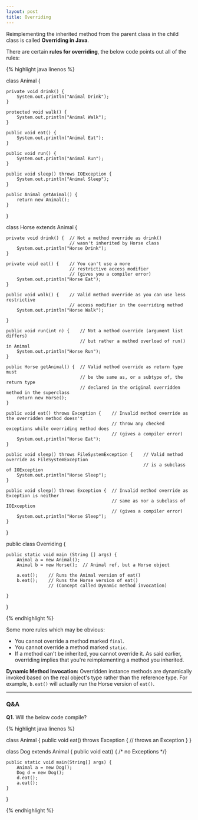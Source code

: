 ```yaml
---
layout: post
title: Overriding
---
```


Reimplementing the inherited method from the parent class in the child class is called __Overriding in Java__.

There are certain __rules for overriding__, the below code points out all of the rules:

{% highlight java linenos %}

class Animal {

    private void drink() {
        System.out.println("Animal Drink");
    }

    protected void walk() {
        System.out.println("Animal Walk");
    }

    public void eat() {
        System.out.println("Animal Eat");
    }

    public void run() {
        System.out.println("Animal Run");
    }

    public void sleep() throws IOException {
        System.out.println("Animal Sleep");
    }

    public Animal getAnimal() {
        return new Animal();
    }
}

class Horse extends Animal {

    private void drink() {  // Not a method override as drink()
                            // wasn't inherited by Horse class
        System.out.println("Horse Drink");
    }

    private void eat() {    // You can't use a more
                            // restrictive access modifier
                            // (gives you a compiler error)
        System.out.println("Horse Eat");
    }

    public void walk() {    // Valid method override as you can use less restrictive
                            // access modifier in the overriding method
        System.out.println("Horse Walk");

    }

    public void run(int n) {    // Not a method override (argument list differs)
                                // but rather a method overload of run() in Animal
        System.out.println("Horse Run");
    }

    public Horse getAnimal() {  // Valid method override as return type must
                                // be the same as, or a subtype of, the return type
                                // declared in the original overridden method in the superclass
        return new Horse();
    }

    public void eat() throws Exception {    // Invalid method override as the overridden method doesn't
                                            // throw any checked exceptions while overriding method does
                                            // (gives a compiler error)
        System.out.println("Horse Eat");
    }

    public void sleep() throws FileSystemException {    // Valid method override as FileSystemException
                                                        // is a subclass of IOException
        System.out.println("Horse Sleep");
    }

    public void sleep() throws Exception {  // Invalid method override as Exception is neither
                                            // same as nor a subclass of IOException
                                            // (gives a compiler error)
        System.out.println("Horse Sleep");
    }
}

public class Overriding {

    public static void main (String [] args) {
        Animal a = new Animal();
        Animal b = new Horse();  // Animal ref, but a Horse object

        a.eat();    // Runs the Animal version of eat()
        b.eat();    // Runs the Horse version of eat()
                    // (Concept called Dynamic method invocation)

    }
}

{% endhighlight %}

Some more rules which may be obvious:

* You cannot override a method marked `final`.
* You cannot override a method marked `static`.
* If a method can't be inherited, you cannot override it. As said earlier,
overriding implies that you're reimplementing a method you inherited.

__Dynamic Method Invocation:__ Overridden instance methods are dynamically invoked based on the real object's type
rather than the reference type. For example, `b.eat()` will actually run the Horse version of `eat()`.

-------

### Q&A

__Q1.__ Will the below code compile?

{% highlight java linenos %}

class Animal {
    public void eat() throws Exception {
        // throws an Exception
    }
}

class Dog extends Animal {
    public void eat() { /* no Exceptions */}

    public static void main(String[] args) {
        Animal a = new Dog();
        Dog d = new Dog();
        d.eat();
        a.eat();
    }
}

{% endhighlight %}